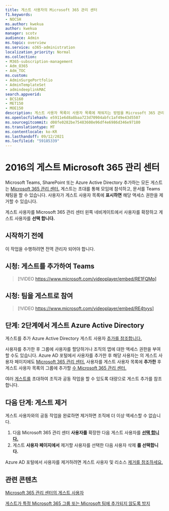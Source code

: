 ```yaml
---
title: 게스트 사용자의 Microsoft 365 관리 센터
f1.keywords:
- NOCSH
ms.author: kwekua
author: kwekua
manager: scotv
audience: Admin
ms.topic: overview
ms.service: o365-administration
localization_priority: Normal
ms.collection:
- M365-subscription-management
- Adm_O365
- Adm_TOC
ms.custom:
- AdminSurgePortfolio
- AdminTemplateSet
- admindeeplinkMAC
search.appverid:
- BCS160
- MET150
- MOE150
description: 게스트 사용자 목록이 사용자 목록에 채워지는 방법을 Microsoft 365 관리 센터.
ms.openlocfilehash: e5911e6d8a8baa723d70904abfc1af49e43d5507
ms.sourcegitcommit: d08fe0282be75483608e96df4e6986d346e97180
ms.translationtype: MT
ms.contentlocale: ko-KR
ms.lasthandoff: 09/12/2021
ms.locfileid: "59185339"
---
```

# <a name="guest-users-in-microsoft-365-admin-center"></a>2016의 게스트 Microsoft 365 관리 센터

Microsoft Teams, SharePoint 또는 Azure Active Directory 추가하는 모든 게스트는 <a href="https://go.microsoft.com/fwlink/p/?linkid=2074830" target="_blank">Microsoft 365 관리 센터.</a>  게스트는 초대를 통해 모임에 참석하고, 문서를 Teams 채팅을 할 수 있습니다.
사용자가 게스트 사용자 목록에 **표시하면** 해당 액세스 권한을 제거할 수 있습니다.

게스트 사용자를 Microsoft 365 관리 센터 왼쪽 <a href="https://go.microsoft.com/fwlink/p/?linkid=2074830" target="_blank"></a>네비게이트에서 사용자를 확장하고 게스트 사용자를 **선택 합니다.**

## <a name="before-you-begin"></a>시작하기 전에

이 작업을 수행하려면 전역 관리자 되어야 합니다.

## <a name="watch-add-guests-to-teams"></a>시청: 게스트를 추가하여 Teams

> [!VIDEO https://www.microsoft.com/videoplayer/embed/RE1FQMp]

## <a name="watch-join-a-team-as-a-guest"></a>시청: 팀을 게스트로 참여

> [!VIDEO https://www.microsoft.com/videoplayer/embed/RE4tyys]

## <a name="steps-add-guests-in-azure-active-directory"></a>단계: 2단계에서 게스트 Azure Active Directory

게스트를 추가 Azure Active Directory 게스트 사용자 [추가를 참조합니다.](/azure/active-directory/b2b/b2b-quickstart-add-guest-users-portal)

사용자를 추가한 후 그룹에 사용자를 할당하거나 조직의 앱에 대한 액세스 권한을 부여할 수도 있습니다. Azure AD 포털에서 사용자를 추가한 후 해당 사용자는 의  게스트 사용자 페이지에도 <a href="https://go.microsoft.com/fwlink/p/?linkid=2074830" target="_blank">Microsoft 365 관리 센터.</a>
사용자를 게스트 사용자 목록에 **추가한** 후 게스트 [](../create-groups/manage-guest-access-in-groups.md#add-guests-to-a-microsoft-365-group-from-the-admin-center) 사용자 목록의 그룹에 추가할 <a href="https://go.microsoft.com/fwlink/p/?linkid=2074830" target="_blank">수 Microsoft 365 관리 센터.</a>

여러 [게스트를](/azure/active-directory/b2b/tutorial-bulk-invite) 초대하여 조직과 공동 작업을 할 수 있도록 대량으로 게스트 추가를 참조합니다.

## <a name="next-steps-remove-a-guest"></a>다음 단계: 게스트 제거

게스트 사용자와의 공동 작업을 완료하면 제거하면 조직에 더 이상 액세스할 수 없습니다.

1. 다음 Microsoft 365 관리 센터 **사용자를** 확장한 다음 게스트 사용자를 <a href="https://go.microsoft.com/fwlink/p/?linkid=2074830" target="_blank">**선택 합니다.**</a>
1. 게스트 **사용자 페이지에서** 제거할 사용자를 선택한 다음 사용자 삭제 **를 선택합니다.**

Azure AD 포털에서 사용자를 제거하려면 게스트 사용자 및 리소스 [제거를 참조하세요.](/azure/active-directory/b2b/b2b-quickstart-add-guest-users-portal#clean-up-resources)

## <a name="related-content"></a>관련 콘텐츠

[Microsoft 365 관리 센터의 게스트 사용자](about-guest-users.md)

[게스트가 특정 Microsoft 365 그룹 또는 Microsoft 팀에 추가되지 않도록 방지](../../solutions/per-group-guest-access.md)

